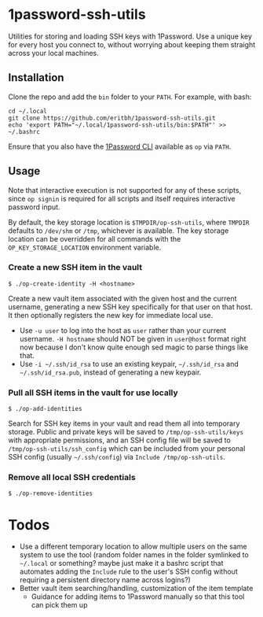 # 1password-ssh-utils

Utilities for storing and loading SSH keys with 1Password. Use a unique key for every host you connect to, without worrying about keeping them straight across your local machines.

## Installation

Clone the repo and add the `bin` folder to your `PATH`. For example, with bash:

    cd ~/.local
    git clone https://github.com/eritbh/1password-ssh-utils.git
    echo 'export PATH="~/.local/1password-ssh-utils/bin:$PATH"' >> ~/.bashrc

Ensure that you also have the [1Password CLI](1password-cli) available as `op` via `PATH`.

[1password-cli]: https://support.1password.com/command-line-getting-started/

## Usage

Note that interactive execution is not supported for any of these scripts, since `op signin` is required for all scripts and itself requires interactive password input.

By default, the key storage location is `$TMPDIR/op-ssh-utils`, where `TMPDIR` defaults to `/dev/shm` or `/tmp`, whichever is available. The key storage location can be overridden for all commands with the `OP_KEY_STORAGE_LOCATION` environment variable.

### Create a new SSH item in the vault

    $ ./op-create-identity -H <hostname>

Create a new vault item associated with the given host and the current username, generating a new SSH key specifically for that user on that host. It then optionally registers the new key for immediate local use.

- Use `-u user` to log into the host as `user` rather than your current username. `-H hostname` should NOT be given in `user@host` format right now because I don't know quite enough sed magic to parse things like that.
- Use `-i ~/.ssh/id_rsa` to use an existing keypair, `~/.ssh/id_rsa` and `~/.ssh/id_rsa.pub`, instead of generating a new keypair.

### Pull all SSH items in the vault for use locally

    $ ./op-add-identities

Search for SSH key items in your vault and read them all into temporary storage. Public and private keys will be saved to `/tmp/op-ssh-utils/keys` with appropriate permissions, and an SSH config file will be saved to `/tmp/op-ssh-utils/ssh_config` which can be included from your personal SSH config (usually `~/.ssh/config`) via `Include /tmp/op-ssh-utils`.

### Remove all local SSH credentials

    $ ./op-remove-identities

# Todos

- Use a different temporary location to allow multiple users on the same system to use the tool (random folder names in the folder symlinked to `~/.local` or something? maybe just make it a bashrc script that automates adding the `Include` rule to the user's SSH config without requiring a persistent directory name across logins?)
- Better vault item searching/handling, customization of the item template
  - Guidance for adding items to 1Password manually so that this tool can pick them up
